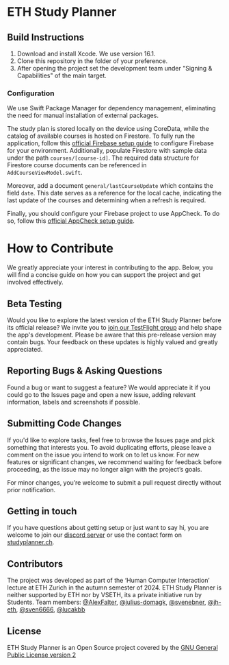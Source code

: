 # ETH Study Planner

## Build Instructions
1. Download and install Xcode. We use version 16.1.
2. Clone this repository in the folder of your preference.
3. After opening the project set the development team under "Signing & Capabilities" of the main target.

### Configuration
We use Swift Package Manager for dependency management, eliminating the need for manual installation of external packages.

The study plan is stored locally on the device using CoreData, while the catalog of available courses is hosted on Firestore. To fully run the application, follow this [official Firebase setup guide](https://firebase.google.com/docs/ios/setup) to configure Firebase for your environment.
Additionally, populate Firestore with sample data under the path ```courses/[course-id]```. The required data structure for Firestore course documents can be referenced in ```AddCourseViewModel.swift```. 

Moreover, add a document ```general/lastCourseUpdate``` which contains the field ```date```. This date serves as a reference for the local cache, indicating the last update of the courses and determining when a refresh is required.

Finally, you should configure your Firebase project to use AppCheck. To do so, follow this [official AppCheck setup guide](https://firebase.google.com/docs/app-check/ios/app-attest-provider).

# How to Contribute
We greatly appreciate your interest in contributing to the app. Below, you will find a concise guide on how you can support the project and get involved effectively.

## Beta Testing
Would you like to explore the latest version of the ETH Study Planner before its official release? We invite you to [join our TestFlight group](https://testflight.apple.com/join/zK7jb1FK) and help shape the app's development. Please be aware that this pre-release version may contain bugs. Your feedback on these updates is highly valued and greatly appreciated.

## Reporting Bugs & Asking Questions
Found a bug or want to suggest a feature? We would appreciate it if you could go to the Issues page and open a new issue, adding relevant information, labels and screenshots if possible.

## Submitting Code Changes
If you'd like to explore tasks, feel free to browse the Issues page and pick something that interests you. To avoid duplicating efforts, please leave a comment on the issue you intend to work on to let us know. For new features or significant changes, we recommend waiting for feedback before proceeding, as the issue may no longer align with the project’s goals.

For minor changes, you’re welcome to submit a pull request directly without prior notification.

## Getting in touch
If you have questions about getting setup or just want to say hi, you are welcome to join our [discord server](https://discord.gg/FZnjemqp9m) or use the contact form on [studyplanner.ch](studyplanner.ch).

## Contributors
The project was developed as part of the ‘Human Computer Interaction’ lecture at ETH Zurich in the autumn semester of 2024. ETH Study Planner is neither supported by ETH nor by VSETH, its a private initiative run by Students.
Team members: [@AlexFalter](https://github.com/AlexFalter), [@julius-domagk](https://github.com/julius-domagk), [@svenebner](https://github.com/svenebner), [@jh-eth](https://github.com/jh-eth), [@sven6666](https://github.com/sven6666), [@lucakbb](https://github.com/lucakbb)

## License
ETH Study Planner is an Open Source project covered by the [GNU General Public License version 2](/LICENSE)

